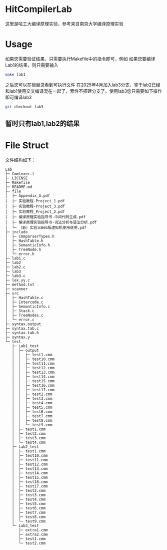 <!--
 * @Author: Peter/peterluck2021@163.com
 * @Date: 2025-04-15 00:32:32
 * @LastEditors: Peter/peterluck2021@163.com
 * @LastEditTime: 2025-04-15 15:32:58
 * @FilePath: /Lab/README.md
 * @Description: 
 * 
 * Copyright (c) 2025 by peterluck2021@163.com, All Rights Reserved. 
-->
# HitCompilerLab
这里是哈工大编译原理实验，参考来自南京大学编译原理实验

# Usage
如果您需要验证结果，只需要执行Makefile中的指令即可，例如
如果您要编译Lab1的结果，则只需要输入
```bash
make lab1
```
之后您可以在根目录看到可执行文件
在2025年4月加入lab3分支，鉴于lab2已经和lab1使用交叉编译混在一起了，索性不搭建分支了，使用lab3您只需要如下操作即可编译lab3
```bash
git checkout lab3
```

## 暂时只有lab1,lab2的结果

# File Struct
文件结构如下：

```
Lab
├─ Cmmlexer.l
├─ LICENSE
├─ Makefile
├─ README.md
├─ file
│  ├─ Appendix_A.pdf
│  ├─ 实验教程-Project_1.pdf
│  ├─ 实验教程-Project_3.pdf
│  ├─ 实验教程_Project_2.pdf
│  ├─ 编译原理实验指导书-中间代码生成.pdf
│  ├─ 编译原理实验指导书-词法分析与语法分析.pdf
│  └─ （新）实验三Web版虚拟机使用说明.pdf
├─ include
│  ├─ CmmparserTypes.h
│  ├─ HashTable.h
│  ├─ SemanticInfo.h
│  ├─ TreeNode.h
│  └─ error.h
├─ lab1.c
├─ lab2
├─ lab2.c
├─ lab3
├─ lab3.c
├─ lex.yy.c
├─ method.txt
├─ scanner
├─ src
│  ├─ HashTable.c
│  ├─ Intercode.c
│  ├─ SemanticInfo.c
│  ├─ Stack.c
│  ├─ TreeNodes.c
│  └─ error.c
├─ syntax.output
├─ syntax.tab.c
├─ syntax.tab.h
├─ syntax.y
└─ test
   ├─ Lab1_test
   │  ├─ output
   │  │  ├─ test1.cmm
   │  │  ├─ test10.cmm
   │  │  ├─ test11.cmm
   │  │  ├─ test12.cmm
   │  │  ├─ test13.cmm
   │  │  ├─ test14.cmm
   │  │  ├─ test15.cmm
   │  │  ├─ test16.cmm
   │  │  ├─ test17.cmm
   │  │  ├─ test2.cmm
   │  │  ├─ test3.cmm
   │  │  ├─ test4.cmm
   │  │  ├─ test5.cmm
   │  │  ├─ test6.cmm
   │  │  ├─ test7.cmm
   │  │  ├─ test8.cmm
   │  │  └─ test9.cmm
   │  ├─ test1.cmm
   │  ├─ test2.cmm
   │  ├─ test3.cmm
   │  └─ test4.cmm
   ├─ Lab2_test
   │  ├─ test1.cmm
   │  ├─ test10.cmm
   │  ├─ test11.cmm
   │  ├─ test12.cmm
   │  ├─ test13.cmm
   │  ├─ test14.cmm
   │  ├─ test15.cmm
   │  ├─ test16.cmm
   │  ├─ test17.cmm
   │  ├─ test2.cmm
   │  ├─ test3.cmm
   │  ├─ test4.cmm
   │  ├─ test5.cmm
   │  ├─ test6.cmm
   │  ├─ test7.cmm
   │  ├─ test8.cmm
   │  └─ test9.cmm
   └─ Lab3_test
      ├─ extra1.cmm
      ├─ extra2.cmm
      ├─ test1.cmm
      └─ test2.cmm

```